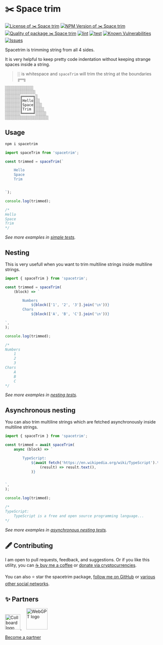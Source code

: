 # ✂️ Space trim

<!--Badges-->
<!--⚠️WARNING: This section was generated by https://github.com/hejny/batch-project-editor/blob/main/src/workflows/800-badges/badges.ts so every manual change will be overwritten.-->


[![License of ✂️ Space trim](https://img.shields.io/github/license/hejny/spacetrim.svg?style=flat)](https://github.com/hejny/spacetrim/blob/main/LICENSE)
[![NPM Version of ✂️ Space trim](https://badge.fury.io/js/spacetrim.svg)](https://www.npmjs.com/package/spacetrim)
[![Quality of package ✂️ Space trim](https://packagequality.com/shield/spacetrim.svg)](https://packagequality.com/#?package=spacetrim)
[![lint](https://github.com/hejny/spacetrim/actions/workflows/lint.yml/badge.svg)](https://github.com/hejny/spacetrim/actions/workflows/lint.yml)
[![test](https://github.com/hejny/spacetrim/actions/workflows/test.yml/badge.svg)](https://github.com/hejny/spacetrim/actions/workflows/test.yml)
[![Known Vulnerabilities](https://snyk.io/test/github/hejny/spacetrim/badge.svg)](https://snyk.io/test/github/hejny/spacetrim)
[![Issues](https://img.shields.io/github/issues/hejny/spacetrim.svg?style=flat)](https://github.com/hejny/spacetrim/issues)

<!--/Badges-->

Spacetrim is trimming string from all 4 sides.

It is very helpful to keep pretty code indentation without keeping strange spaces inside a string.

<!--Wallpaper-->
<!--⚠️WARNING: This section was generated by https://github.com/hejny/batch-project-editor/blob/main/src//workflows/315-ai-generated-wallpaper/4-aiGeneratedWallpaperUseInReadme.ts so every manual change will be overwritten.-->

<!--
[![Wallpaper of ✂️ Space trim](assets/ai/wallpaper/gallery/425d6259-2bb1-4173-99f8-a19c6b8254a5-0_0.png)](https://www.midjourney.com/app/jobs/425d6259-2bb1-4173-99f8-a19c6b8254a5)
-->

<!--/Wallpaper-->

> ░ is whitespace and `spaceTrim` will trim the string at the boundaries ╔═╗

```
░░░░░░░░░░░░░
░░░░░░░░░░░░░░
░░░░░░░╔═════╗░
░░░░░░░║Hello║░░
░░░░░░░║Space║░░░
░░░░░░░║Trim ║░░░░
░░░░░░░╚═════╝░░░░░
░░░░░░░░░░░░░░░░░░░░
```

## Usage

```bash
npm i spacetrim
```

```typescript
import spaceTrim from 'spacetrim';

const trimmed = spaceTrim(`

    Hello
    Space
    Trim


`);

console.log(trimmed);

/*
Hello
Space
Trim
*/
```

_See more examples in [simple tests](./src/spaceTrim.test.ts)._

## Nesting

This is very usefull when you want to trim multiline strings inside multiline strings.

```typescript
import { spaceTrim } from 'spacetrim';

const trimmed = spaceTrim(
    (block) => `

        Numbers
            ${block(['1', '2', '3'].join('\n'))}
        Chars
            ${block(['A', 'B', 'C'].join('\n'))}

`,
);

console.log(trimmed);

/*
Numbers
    1
    2
    3
Chars
    A
    B
    C
*/
```

_See more examples in [nesting tests](./src/nesting/nesting.test.ts)._

## Asynchronous nesting

You can also trim multiline strings which are fetched asynchronously inside multiline strings.

```typescript
import { spaceTrim } from 'spacetrim';

const trimmed = await spaceTrim(
    async (block) => `

        TypeScript:
            ${await fetch('https://en.wikipedia.org/wiki/TypeScript').then(
                (result) => result.text(),
            )}


`,
);

console.log(trimmed);

/*
TypeScript:
    TypeScript is a free and open source programming language...
*/
```

_See more examples in [asynchronous nesting tests](./src/nesting/async-nesting.test.ts)._

<!--Contributing-->
<!--⚠️WARNING: This section was generated by https://github.com/hejny/batch-project-editor/blob/main/src/workflows/810-contributing/contributing.ts so every manual change will be overwritten.-->

## 🖋️ Contributing

I am open to pull requests, feedback, and suggestions. Or if you like this utility, you can [☕ buy me a coffee](https://www.buymeacoffee.com/hejny) or [donate via cryptocurrencies](https://github.com/hejny/hejny/blob/main/documents/crypto.md).

You can also ⭐ star the spacetrim package, [follow me on GitHub](https://github.com/hejny) or [various other social networks](https://www.pavolhejny.com/contact/).

<!--/Contributing-->

<!--Partners-->
<!--⚠️WARNING: This section was generated by https://github.com/hejny/batch-project-editor/blob/main/src/workflows/820-partners/partners.ts so every manual change will be overwritten.-->

## ✨ Partners


<a href="https://collboard.com/">
  <img src="https://collboard.fra1.cdn.digitaloceanspaces.com/assets/18.12.1/logo-small.png" alt="Collboard logo" width="50"  />
</a>
&nbsp;&nbsp;&nbsp;
<a href="https://github.com/webgptorg/promptbook">
  <img src="https://raw.githubusercontent.com/webgptorg/promptbook/main/other/design/logo-render-h1.png" alt="WebGPT logo" width="70"  />
</a>


[Become a partner](https://www.pavolhejny.com/contact/)

<!--/Partners-->
